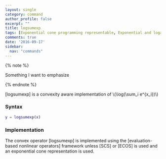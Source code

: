 ```yaml
---
layout: single
category: command
author_profile: false
excerpt: ""
title: logsumexp
tags: [Exponential cone programming representable, Exponential and logarithmic functions]
comments: true
date: '2016-09-17'
sidebar:
  nav: "commands"
---
```




{% note %}

Something I want to emphasize

{% endnote %}


[logsumexp] is a convexity aware implementation of \\(\log(\sum_i e^{x_i})\\)

### Syntax

````matlab
y = logsumexp(x)
````

### Implementation

The convex operator [logsumexp] is implemented using the [evaluation-based nonlinear operators] framework unless [SCS] or [ECOS]  is used and an exponential cone representation is used.
